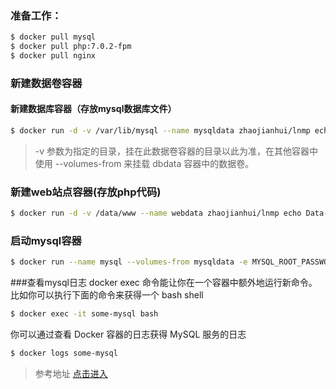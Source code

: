 ### 准备工作：
```sh
$ docker pull mysql
$ docker pull php:7.0.2-fpm
$ docker pull nginx
```

### 新建数据卷容器
#### 新建数据库容器（存放mysql数据库文件）
```sh
$ docker run -d -v /var/lib/mysql --name mysqldata zhaojianhui/lnmp echo Data-only container for postgres
```
> -v 参数为指定的目录，挂在此数据卷容器的目录以此为准，在其他容器中使用 --volumes-from 来挂载 dbdata 容器中的数据卷。
### 新建web站点容器(存放php代码)

```sh
$ docker run -d -v /data/www --name webdata zhaojianhui/lnmp echo Data-only container for postgres
```


### 启动mysql容器

```sh
$ docker run --name mysql --volumes-from mysqldata -e MYSQL_ROOT_PASSWORD=123456 -d mysql
```
###查看mysql日志
docker exec 命令能让你在一个容器中额外地运行新命令。比如你可以执行下面的命令来获得一个 bash shell
```sh
$ docker exec -it some-mysql bash
```
你可以通过查看 Docker 容器的日志获得 MySQL 服务的日志
```sh
$ docker logs some-mysql
```
> 参考地址
[点击进入](https://github.com/DaoCloud/library-image/tree/master/mysql)